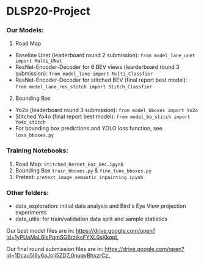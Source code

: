 # DLSP20-Project

### Our Models:
1. Road Map
- Baseline Unet (leaderboard round 2 submission): ```from model_lane_unet import Multi_UNet```
- ResNet-Encoder-Decoder for 6 BEV views (learderboard round 3 submission): ```from model_lane import Multi_Classfier```
- ResNet-Encoder-Decoder for stitched BEV (final report best model): ```from model_lane_res_stitch import Stitch_Classfier```

2. Bounding Box
- Yo2o (leaderboard round 3 submission): ```from model_bboxes import Yo2o``` 
- Stitched Yo4o (final report best model): ```from model_bb_stitch import Yo4o_stitch``` 
- For bounding box predictions and YOLO loss function, see ```loss_bboxes.py```

### Training Notebooks:
1. Road Map: ```Stitched_Resnet_Enc_Dec.ipynb```
2. Bounding Box ```train_bboxes.py``` & ```fine_tune_bboxes.py```
3. Pretext: ```pretext_image_semantic_inpainting.ipynb```

### Other folders:
- data_exploration: initial data analysis and Bird's Eye View projection experiments
- data_utils: for train/validation data split and sample statistics

Our best model files are in: https://drive.google.com/open?id=1yPUaMaL6IsPqmSGBrziksFYXL0sKkopL

Our final round submission files are in: https://drive.google.com/open?id=1Dcau5I6y6aJoIi5ZD7_0nuqvBhxzrCz_
